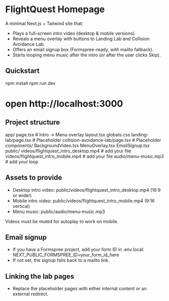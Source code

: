 
# FlightQuest Homepage

A minimal Next.js + Tailwind site that:
- Plays a full-screen intro video (desktop & mobile versions).
- Reveals a menu overlay with buttons to Landing Lab and Collision Avoidance Lab.
- Offers an email signup box (Formspree-ready, with mailto fallback).
- Starts looping menu music after the intro (or after the user clicks Skip).

## Quickstart

npm install
npm run dev
# open http://localhost:3000

## Project structure

app/
  page.tsx                     # Intro -> Menu overlay
  layout.tsx
  globals.css
  landing-lab/page.tsx         # Placeholder
  collision-avoidance-lab/page.tsx  # Placeholder
components/
  BackgroundVideo.tsx
  MenuOverlay.tsx
  EmailSignup.tsx
public/
  videos/flightquest_intro_desktop.mp4   # add your file
  videos/flightquest_intro_mobile.mp4    # add your file
  audio/menu-music.mp3                   # add your loop

## Assets to provide

- Desktop intro video: public/videos/flightquest_intro_desktop.mp4 (16:9 or wider)
- Mobile intro video: public/videos/flightquest_intro_mobile.mp4 (9:16 vertical)
- Menu music: public/audio/menu-music.mp3

Videos must be muted for autoplay to work on mobile.

## Email signup

- If you have a Formspree project, add your form ID in .env.local:
  NEXT_PUBLIC_FORMSPREE_ID=your_form_id_here
- If not set, the signup falls back to a mailto link.

## Linking the lab pages

- Replace the placeholder pages with either internal content or an external redirect.
